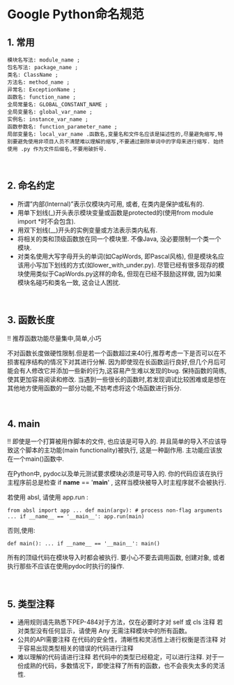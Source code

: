 # Google Python命名规范
## 1. 常用
```
模块名写法: module_name ;
包名写法: package_name ;
类名: ClassName ;
方法名: method_name ;
异常名: ExceptionName ;
函数名: function_name ;
全局常量名: GLOBAL_CONSTANT_NAME ;
全局变量名: global_var_name ;
实例名: instance_var_name ;
函数参数名: function_parameter_name ;
局部变量名: local_var_name .函数名,变量名和文件名应该是描述性的,尽量避免缩写,特别要避免使用非项目人员不清楚难以理解的缩写,不要通过删除单词中的字母来进行缩写. 始终使用 .py 作为文件后缀名,不要用破折号.
```

<br>

## 2. 命名约定
- 所谓”内部(Internal)”表示仅模块内可用, 或者, 在类内是保护或私有的.
- 用单下划线(_)开头表示模块变量或函数是protected的(使用from module import *时不会包含).
- 用双下划线(__)开头的实例变量或方法表示类内私有.
- 将相关的类和顶级函数放在同一个模块里. 不像Java, 没必要限制一个类一个模块.
- 对类名使用大写字母开头的单词(如CapWords, 即Pascal风格), 但是模块名应该用小写加下划线的方式(如lower_with_under.py). 尽管已经有很多现存的模块使用类似于CapWords.py这样的命名, 但现在已经不鼓励这样做, 因为如果模块名碰巧和类名一致, 这会让人困扰.

<br>

## 3. 函数长度
!! 推荐函数功能尽量集中,简单,小巧

不对函数长度做硬性限制.但是若一个函数超过来40行,推荐考虑一下是否可以在不损害程序结构的情况下对其进行分解. 
因为即使现在长函数运行良好,但几个月后可能会有人修改它并添加一些新的行为,这容易产生难以发现的bug.
保持函数的简练,使其更加容易阅读和修改. 当遇到一些很长的函数时,若发现调试比较困难或是想在其他地方使用函数的一部分功能,不妨考虑将这个场函数进行拆分.

<br>

## 4. main
!! 即使是一个打算被用作脚本的文件, 也应该是可导入的. 并且简单的导入不应该导致这个脚本的主功能(main functionality)被执行, 这是一种副作用. 主功能应该放在一个main()函数中.

在Python中, pydoc以及单元测试要求模块必须是可导入的. 你的代码应该在执行主程序前总是检查 if __name__ == '__main__' , 这样当模块被导入时主程序就不会被执行.

若使用 absl, 请使用 app.run :
```
from absl import app ... def main(argv): # process non-flag arguments ... if __name__ == '__main__': app.run(main)
```
否则,使用:
```
def main(): ... if __name__ == '__main__': main()
```
所有的顶级代码在模块导入时都会被执行. 要小心不要去调用函数, 创建对象, 或者执行那些不应该在使用pydoc时执行的操作.

<br>

## 5. 类型注释
- 通用规则请先熟悉下PEP-484对于方法，仅在必要时才对 self 或 cls 注释 若对类型没有任何显示，请使用 Any 无需注释模块中的所有函数。
- 公共的API需要注释 在代码的安全性，清晰性和灵活性上进行权衡是否注释 对于容易出现类型相关的错误的代码进行注释 
- 难以理解的代码请进行注释 若代码中的类型已经稳定，可以进行注释. 对于一份成熟的代码，多数情况下，即使注释了所有的函数，也不会丧失太多的灵活性.